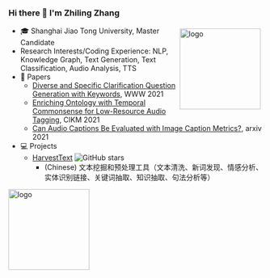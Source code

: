### Hi there 👋 I'm Zhiling Zhang

<img src="https://github-readme-stats.vercel.app/api?username=blmoistawinde&show_icons=true" alt="logo" height="160" align="right" style="margin: 5px; margin-bottom: 20px;" />

- 🎓 Shanghai Jiao Tong University, Master Candidate
- Research Interests/Coding Experience: NLP, Knowledge Graph, Text Generation, Text Classification, Audio Analysis, TTS
- 📄 Papers
  - [Diverse and Specific Clarification Question Generation with Keywords](https://arxiv.org/pdf/2104.10317), WWW 2021
  - [Enriching Ontology with Temporal Commonsense for Low-Resource Audio Tagging](https://arxiv.org/pdf/2110.01009), CIKM 2021
  - [Can Audio Captions Be Evaluated with Image Caption Metrics?](https://arxiv.org/pdf/2110.04684), arxiv 2021
- 💻 Projects
  - [HarvestText](https://github.com/blmoistawinde/HarvestText) ![GitHub stars](https://img.shields.io/github/stars/blmoistawinde/harvesttext?style=social)
    - (Chinese) 文本挖掘和预处理工具（文本清洗、新词发现、情感分析、实体识别链接、关键词抽取、知识抽取、句法分析等）

<img src="https://github-profile-trophy.vercel.app/?username=DataXujing&theme=flat&column=7" alt="logo" height="160" align="center" style="margin: auto; margin-bottom: 20px;" />

<!--
**blmoistawinde/blmoistawinde** is a ✨ _special_ ✨ repository because its `README.md` (this file) appears on your GitHub profile.

Here are some ideas to get you started:

- 🔭 I’m currently working on ...
- 🌱 I’m currently learning ...
- 👯 I’m looking to collaborate on ...
- 🤔 I’m looking for help with ...
- 💬 Ask me about ...
- 📫 How to reach me: ...
- 😄 Pronouns: ...
- ⚡ Fun fact: ...
-->

